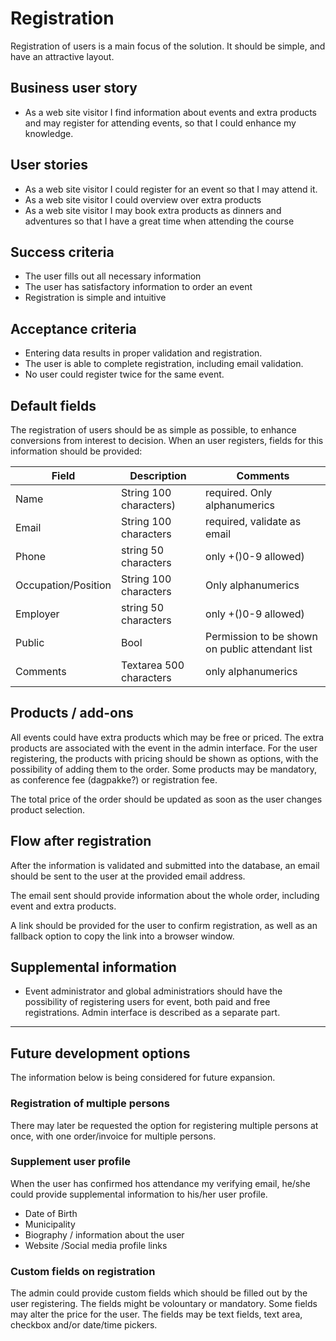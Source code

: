 # Registration
Registration of users is a main focus of the solution. It should be simple, and have an attractive layout. 

## Business user story
* As a web site visitor I find information about events and extra products and may register for attending events, so that I could enhance my knowledge. 

## User stories
* As a web site visitor I could register for an event so that I may attend it.
* As a web site visitor I could overview over extra products
* As a web site visitor I may book extra products as dinners and adventures so that I have a great time when attending the course

## Success criteria
* The user fills out all necessary information
* The user has satisfactory information to order an event
* Registration is simple and intuitive

## Acceptance criteria
* Entering data results in proper validation and registration.
* The user is able to complete registration, including email validation.
* No user could register twice for the same event.

## Default fields
The registration of users should be as simple as possible, to enhance conversions from interest to decision. When an user registers, fields for this information should be provided:

Field   | Description               | Comments
---     | ---                       | ---
Name    | String 100 characters)    | required. Only alphanumerics
Email   | String 100 characters     | required, validate as email
Phone   | string 50 characters      | only +()0-9 allowed)
Occupation/Position | String 100 characters | Only alphanumerics
Employer| string 50 characters      | only +()0-9 allowed)
Public | Bool | Permission to be shown on public attendant list
Comments | Textarea 500 characters  | only alphanumerics

## Products / add-ons
All events could have extra products which may be free or priced. The extra products are associated with the event in the admin interface. For the user registering, the products with pricing should be shown as options, with the possibility of adding them to the order. Some products may be mandatory, as conference fee (dagpakke?) or registration fee.

The total price of the order should be updated as soon as the user changes product selection.

## Flow after registration
After the information is validated and submitted into the database, an email should be sent to the user at the provided email address. 

The email sent should provide information about the whole order, including event and extra products.

A link should be provided for the user to confirm registration, as well as an fallback option to copy the link into a browser window. 

## Supplemental information
* Event administrator and global administratiors should have the possibility of registering users for event, both paid and free registrations. Admin interface is described as a separate part. 

---
## Future development options
The information below is being considered for future expansion.

### Registration of multiple persons
There may later be requested the option for registering multiple persons at once, with one order/invoice for multiple persons.

### Supplement user profile
When the user has confirmed hos attendance my verifying email, he/she could provide supplemental information to his/her user profile. 
* Date of Birth
* Municipality
* Biography / information about the user
* Website /Social media profile links

### Custom fields on registration
The admin could provide custom fields which should be filled out by the user registering. The fields might be volountary or mandatory. Some fields may alter the price for the user. The fields may be text fields, text area, checkbox and/or date/time pickers.
